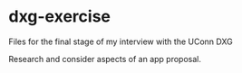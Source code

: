# dxg-exercise

Files for the final stage of my interview with the UConn DXG

Research and consider aspects of an app proposal.


